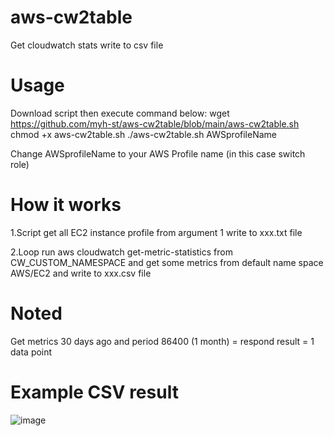 # aws-cw2table
Get cloudwatch stats write to csv file

# Usage

Download script then execute command below:
    wget https://github.com/myh-st/aws-cw2table/blob/main/aws-cw2table.sh
    chmod +x aws-cw2table.sh
    ./aws-cw2table.sh AWSprofileName
   
Change AWSprofileName to your AWS Profile name (in this case switch role)

# How it works
1.Script get all EC2 instance profile from argument 1 write to xxx.txt file

2.Loop run aws cloudwatch get-metric-statistics from CW_CUSTOM_NAMESPACE and get some metrics from default name space AWS/EC2
and write to xxx.csv file

# Noted
Get metrics 30 days ago and period 86400 (1 month) = respond result = 1 data point

# Example CSV result
![image](https://user-images.githubusercontent.com/37788058/219356565-f4b8cffe-74bc-45ca-b9f5-c9e2993fbab5.png)
